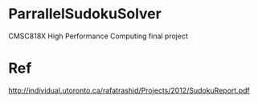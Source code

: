 # ParrallelSudokuSolver

CMSC818X High Performance Computing final project

# Ref
http://individual.utoronto.ca/rafatrashid/Projects/2012/SudokuReport.pdf

